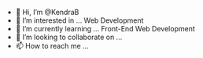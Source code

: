 - 👋 Hi, I’m @KendraB
- 👀 I’m interested in ... Web Development
- 🌱 I’m currently learning ... Front-End Web Development
- 💞️ I’m looking to collaborate on ...
- 📫 How to reach me ...

<!---
Kbark87/Kbark87 is a ✨ special ✨ repository because its `README.md` (this file) appears on your GitHub profile.
You can click the Preview link to take a look at your changes.
--->
